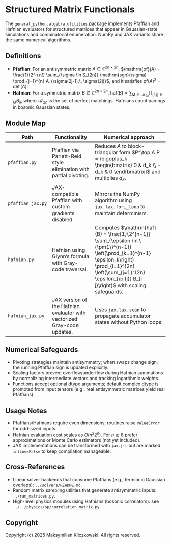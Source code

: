 # Structured Matrix Functionals

The `general_python.algebra.utilities` package implements Pfaffian and Hafnian evaluators for structured matrices that appear in Gaussian-state simulations and combinatorial enumeration.  NumPy and JAX variants share the same numerical algorithms.

## Definitions
- **Pfaffian**: For an antisymmetric matrix $A \in \mathbb{C}^{2n \times 2n}$, $\mathrm{pf}(A) = \frac{1}{2^n n!} \sum_{\sigma \in S_{2n}} \mathrm{sgn}(\sigma) \prod_{j=1}^{n} A_{\sigma(2j-1),\, \sigma(2j)}$, and it satisfies $\mathrm{pf}(A)^2 = \det(A)$.
- **Hafnian**: For a symmetric matrix $B \in \mathbb{C}^{2n \times 2n}$, $\mathrm{haf}(B) = \sum_{M \in \mathcal{M}_{2n}} \prod_{(i,j) \in M} B_{i j}$, where $\mathcal{M}_{2n}$ is the set of perfect matchings.  Hafnians count pairings in bosonic Gaussian states.

## Module Map
| Path | Functionality | Numerical approach |
|------|---------------|--------------------|
| `pfaffian.py` | Pfaffian via Parlett-Reid style elimination with partial pivoting. | Reduces $A$ to block-triangular form $P^\top A P = \bigoplus_k \begin{bmatrix} 0 & d_k \\ -d_k & 0 \end{bmatrix}$ and multiplies $d_k$. |
| `pfaffian_jax.py` | JAX-compatible Pfaffian with custom gradients disabled. | Mirrors the NumPy algorithm using `jax.lax.fori_loop` to maintain determinism. |
| `hafnian.py` | Hafnian using Glynn’s formula with Gray-code traversal. | Computes $\mathrm{haf}(B) = \frac{1}{2^{n-1}} \sum_{\epsilon \in \{\pm1\}^{n-1}} \left(\prod_{k=1}^{n-1} \epsilon_k\right) \prod_{i=1}^{2n} \left(\sum_{j=1}^{2n} \epsilon_{\pi(j)} B_{i j}\right)$ with scaling safeguards. |
| `hafnian_jax.py` | JAX version of the Hafnian evaluator with vectorized Gray-code updates. | Uses `jax.lax.scan` to propagate accumulator states without Python loops. |

## Numerical Safeguards
- Pivoting strategies maintain antisymmetry; when swaps change sign, the running Pfaffian sign is updated explicitly.
- Scaling factors prevent overflow/underflow during Hafnian summations by normalizing intermediate vectors and tracking logarithmic weights.
- Functions accept optional dtype arguments; default complex dtype is promoted from input tensors (e.g., real antisymmetric matrices yield real Pfaffians).

## Usage Notes
- Pfaffians/Hafnians require even dimensions; routines raise `ValueError` for odd-sized inputs.
- Hafnian evaluation cost scales as $O(n^2 2^n)$.  For $n \gtrsim 8$ prefer approximations or Monte Carlo estimators (not yet included).
- JAX implementations can be transformed with `jax.jit` but are marked `inline=False` to keep compilation manageable.

## Cross-References
- Linear solver backends that consume Pfaffians (e.g., fermionic Gaussian overlaps): `../solvers/README.md`.
- Random matrix sampling utilities that generate antisymmetric inputs: `../ran_matrices.py`.
- High-level physics modules using Hafnians (bosonic correlators): see `../../physics/sp/correlation_matrix.py`.

## Copyright
Copyright (c) 2025 Maksymilian Kliczkowski. All rights reserved.
